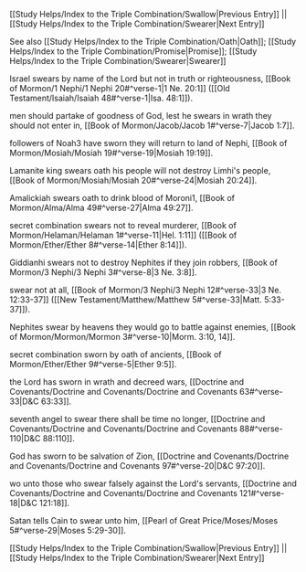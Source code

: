[[Study Helps/Index to the Triple Combination/Swallow|Previous Entry]]  ||  [[Study Helps/Index to the Triple Combination/Swearer|Next Entry]]

 See also [[Study Helps/Index to the Triple Combination/Oath|Oath]]; [[Study Helps/Index to the Triple Combination/Promise|Promise]]; [[Study Helps/Index to the Triple Combination/Swearer|Swearer]]

 Israel swears by name of the Lord but not in truth or righteousness, [[Book of Mormon/1 Nephi/1 Nephi 20#^verse-1|1 Ne. 20:1]] ([[Old Testament/Isaiah/Isaiah 48#^verse-1|Isa. 48:1]]).

 men should partake of goodness of God, lest he swears in wrath they should not enter in, [[Book of Mormon/Jacob/Jacob 1#^verse-7|Jacob 1:7]].

 followers of Noah3 have sworn they will return to land of Nephi, [[Book of Mormon/Mosiah/Mosiah 19#^verse-19|Mosiah 19:19]].

 Lamanite king swears oath his people will not destroy Limhi's people, [[Book of Mormon/Mosiah/Mosiah 20#^verse-24|Mosiah 20:24]].

 Amalickiah swears oath to drink blood of Moroni1, [[Book of Mormon/Alma/Alma 49#^verse-27|Alma 49:27]].

 secret combination swears not to reveal murderer, [[Book of Mormon/Helaman/Helaman 1#^verse-11|Hel. 1:11]] ([[Book of Mormon/Ether/Ether 8#^verse-14|Ether 8:14]]).

 Giddianhi swears not to destroy Nephites if they join robbers, [[Book of Mormon/3 Nephi/3 Nephi 3#^verse-8|3 Ne. 3:8]].

 swear not at all, [[Book of Mormon/3 Nephi/3 Nephi 12#^verse-33|3 Ne. 12:33-37]] ([[New Testament/Matthew/Matthew 5#^verse-33|Matt. 5:33-37]]).

 Nephites swear by heavens they would go to battle against enemies, [[Book of Mormon/Mormon/Mormon 3#^verse-10|Morm. 3:10, 14]].

 secret combination sworn by oath of ancients, [[Book of Mormon/Ether/Ether 9#^verse-5|Ether 9:5]].

 the Lord has sworn in wrath and decreed wars, [[Doctrine and Covenants/Doctrine and Covenants/Doctrine and Covenants 63#^verse-33|D&C 63:33]].

 seventh angel to swear there shall be time no longer, [[Doctrine and Covenants/Doctrine and Covenants/Doctrine and Covenants 88#^verse-110|D&C 88:110]].

 God has sworn to be salvation of Zion, [[Doctrine and Covenants/Doctrine and Covenants/Doctrine and Covenants 97#^verse-20|D&C 97:20]].

 wo unto those who swear falsely against the Lord's servants, [[Doctrine and Covenants/Doctrine and Covenants/Doctrine and Covenants 121#^verse-18|D&C 121:18]].

 Satan tells Cain to swear unto him, [[Pearl of Great Price/Moses/Moses 5#^verse-29|Moses 5:29-30]].

[[Study Helps/Index to the Triple Combination/Swallow|Previous Entry]]  ||  [[Study Helps/Index to the Triple Combination/Swearer|Next Entry]]